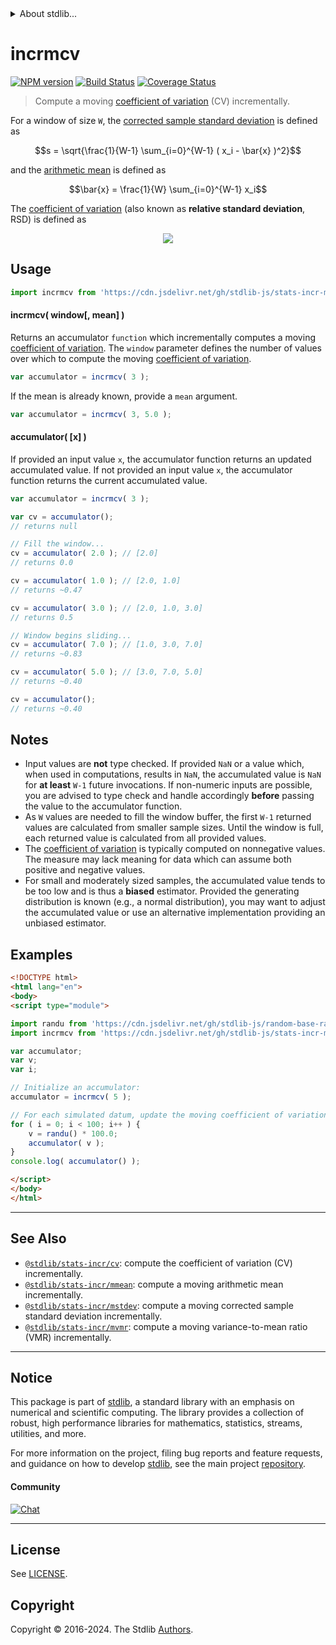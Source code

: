 <!--

@license Apache-2.0

Copyright (c) 2018 The Stdlib Authors.

Licensed under the Apache License, Version 2.0 (the "License");
you may not use this file except in compliance with the License.
You may obtain a copy of the License at

   http://www.apache.org/licenses/LICENSE-2.0

Unless required by applicable law or agreed to in writing, software
distributed under the License is distributed on an "AS IS" BASIS,
WITHOUT WARRANTIES OR CONDITIONS OF ANY KIND, either express or implied.
See the License for the specific language governing permissions and
limitations under the License.

-->


<details>
  <summary>
    About stdlib...
  </summary>
  <p>We believe in a future in which the web is a preferred environment for numerical computation. To help realize this future, we've built stdlib. stdlib is a standard library, with an emphasis on numerical and scientific computation, written in JavaScript (and C) for execution in browsers and in Node.js.</p>
  <p>The library is fully decomposable, being architected in such a way that you can swap out and mix and match APIs and functionality to cater to your exact preferences and use cases.</p>
  <p>When you use stdlib, you can be absolutely certain that you are using the most thorough, rigorous, well-written, studied, documented, tested, measured, and high-quality code out there.</p>
  <p>To join us in bringing numerical computing to the web, get started by checking us out on <a href="https://github.com/stdlib-js/stdlib">GitHub</a>, and please consider <a href="https://opencollective.com/stdlib">financially supporting stdlib</a>. We greatly appreciate your continued support!</p>
</details>

# incrmcv

[![NPM version][npm-image]][npm-url] [![Build Status][test-image]][test-url] [![Coverage Status][coverage-image]][coverage-url] <!-- [![dependencies][dependencies-image]][dependencies-url] -->

> Compute a moving [coefficient of variation][coefficient-of-variation] (CV) incrementally.

<section class="intro">

For a window of size `W`, the [corrected sample standard deviation][standard-deviation] is defined as

<!-- <equation class="equation" label="eq:corrected_sample_standard_deviation" align="center" raw="s = \sqrt{\frac{1}{W-1} \sum_{i=0}^{W-1} ( x_i - \bar{x} )^2}" alt="Equation for the corrected sample standard deviation."> -->

```math
s = \sqrt{\frac{1}{W-1} \sum_{i=0}^{W-1} ( x_i - \bar{x} )^2}
```

<!-- <div class="equation" align="center" data-raw-text="s = \sqrt{\frac{1}{W-1} \sum_{i=0}^{W-1} ( x_i - \bar{x} )^2}" data-equation="eq:corrected_sample_standard_deviation">
    <img src="https://cdn.jsdelivr.net/gh/stdlib-js/stdlib@eed6b690d7c37249b04544b3f5fd36ad8eb3187f/lib/node_modules/@stdlib/stats/incr/mcv/docs/img/equation_corrected_sample_standard_deviation.svg" alt="Equation for the corrected sample standard deviation.">
    <br>
</div> -->

<!-- </equation> -->

and the [arithmetic mean][arithmetic-mean] is defined as

<!-- <equation class="equation" label="eq:arithmetic_mean" align="center" raw="\bar{x} = \frac{1}{W} \sum_{i=0}^{W-1} x_i" alt="Equation for the arithmetic mean."> -->

```math
\bar{x} = \frac{1}{W} \sum_{i=0}^{W-1} x_i
```

<!-- <div class="equation" align="center" data-raw-text="\bar{x} = \frac{1}{W} \sum_{i=0}^{W-1} x_i" data-equation="eq:arithmetic_mean">
    <img src="https://cdn.jsdelivr.net/gh/stdlib-js/stdlib@4cf17e4e25cc2244d5154bd5d251f4bd023748da/lib/node_modules/@stdlib/stats/incr/mcv/docs/img/equation_arithmetic_mean.svg" alt="Equation for the arithmetic mean.">
    <br>
</div> -->

<!-- </equation> -->

The [coefficient of variation][coefficient-of-variation] (also known as **relative standard deviation**, RSD) is defined as

<!-- <equation class="equation" label="eq:coefficient_of_variation" align="center" raw="c_v = \frac{s}{\bar{x}}" alt="Equation for the coefficient of variation (CV)."> -->

<div class="equation" align="center" data-raw-text="c_v = \frac{s}{\bar{x}}" data-equation="eq:coefficient_of_variation">
    <img src="https://cdn.jsdelivr.net/gh/stdlib-js/stdlib@eed6b690d7c37249b04544b3f5fd36ad8eb3187f/lib/node_modules/@stdlib/stats/incr/mcv/docs/img/equation_coefficient_of_variation.svg"Equation for the coefficient of variation (CV).">
    <br>
</div>

<!-- </equation> -->

</section>

<!-- /.intro -->



<section class="usage">

## Usage

```javascript
import incrmcv from 'https://cdn.jsdelivr.net/gh/stdlib-js/stats-incr-mcv@esm/index.mjs';
```

#### incrmcv( window\[, mean] )

Returns an accumulator `function` which incrementally computes a moving [coefficient of variation][coefficient-of-variation]. The `window` parameter defines the number of values over which to compute the moving [coefficient of variation][coefficient-of-variation].

```javascript
var accumulator = incrmcv( 3 );
```

If the mean is already known, provide a `mean` argument.

```javascript
var accumulator = incrmcv( 3, 5.0 );
```

#### accumulator( \[x] )

If provided an input value `x`, the accumulator function returns an updated accumulated value. If not provided an input value `x`, the accumulator function returns the current accumulated value.

```javascript
var accumulator = incrmcv( 3 );

var cv = accumulator();
// returns null

// Fill the window...
cv = accumulator( 2.0 ); // [2.0]
// returns 0.0

cv = accumulator( 1.0 ); // [2.0, 1.0]
// returns ~0.47

cv = accumulator( 3.0 ); // [2.0, 1.0, 3.0]
// returns 0.5

// Window begins sliding...
cv = accumulator( 7.0 ); // [1.0, 3.0, 7.0]
// returns ~0.83

cv = accumulator( 5.0 ); // [3.0, 7.0, 5.0]
// returns ~0.40

cv = accumulator();
// returns ~0.40
```

</section>

<!-- /.usage -->

<section class="notes">

## Notes

-   Input values are **not** type checked. If provided `NaN` or a value which, when used in computations, results in `NaN`, the accumulated value is `NaN` for **at least** `W-1` future invocations. If non-numeric inputs are possible, you are advised to type check and handle accordingly **before** passing the value to the accumulator function.
-   As `W` values are needed to fill the window buffer, the first `W-1` returned values are calculated from smaller sample sizes. Until the window is full, each returned value is calculated from all provided values.
-   The [coefficient of variation][coefficient-of-variation] is typically computed on nonnegative values. The measure may lack meaning for data which can assume both positive and negative values.
-   For small and moderately sized samples, the accumulated value tends to be too low and is thus a **biased** estimator. Provided the generating distribution is known (e.g., a normal distribution), you may want to adjust the accumulated value or use an alternative implementation providing an unbiased estimator.

</section>

<!-- /.notes -->

<section class="examples">

## Examples

<!-- eslint no-undef: "error" -->

```html
<!DOCTYPE html>
<html lang="en">
<body>
<script type="module">

import randu from 'https://cdn.jsdelivr.net/gh/stdlib-js/random-base-randu@esm/index.mjs';
import incrmcv from 'https://cdn.jsdelivr.net/gh/stdlib-js/stats-incr-mcv@esm/index.mjs';

var accumulator;
var v;
var i;

// Initialize an accumulator:
accumulator = incrmcv( 5 );

// For each simulated datum, update the moving coefficient of variation...
for ( i = 0; i < 100; i++ ) {
    v = randu() * 100.0;
    accumulator( v );
}
console.log( accumulator() );

</script>
</body>
</html>
```

</section>

<!-- /.examples -->

<!-- Section for related `stdlib` packages. Do not manually edit this section, as it is automatically populated. -->

<section class="related">

* * *

## See Also

-   <span class="package-name">[`@stdlib/stats-incr/cv`][@stdlib/stats/incr/cv]</span><span class="delimiter">: </span><span class="description">compute the coefficient of variation (CV) incrementally.</span>
-   <span class="package-name">[`@stdlib/stats-incr/mmean`][@stdlib/stats/incr/mmean]</span><span class="delimiter">: </span><span class="description">compute a moving arithmetic mean incrementally.</span>
-   <span class="package-name">[`@stdlib/stats-incr/mstdev`][@stdlib/stats/incr/mstdev]</span><span class="delimiter">: </span><span class="description">compute a moving corrected sample standard deviation incrementally.</span>
-   <span class="package-name">[`@stdlib/stats-incr/mvmr`][@stdlib/stats/incr/mvmr]</span><span class="delimiter">: </span><span class="description">compute a moving variance-to-mean ratio (VMR) incrementally.</span>

</section>

<!-- /.related -->

<!-- Section for all links. Make sure to keep an empty line after the `section` element and another before the `/section` close. -->


<section class="main-repo" >

* * *

## Notice

This package is part of [stdlib][stdlib], a standard library with an emphasis on numerical and scientific computing. The library provides a collection of robust, high performance libraries for mathematics, statistics, streams, utilities, and more.

For more information on the project, filing bug reports and feature requests, and guidance on how to develop [stdlib][stdlib], see the main project [repository][stdlib].

#### Community

[![Chat][chat-image]][chat-url]

---

## License

See [LICENSE][stdlib-license].


## Copyright

Copyright &copy; 2016-2024. The Stdlib [Authors][stdlib-authors].

</section>

<!-- /.stdlib -->

<!-- Section for all links. Make sure to keep an empty line after the `section` element and another before the `/section` close. -->

<section class="links">

[npm-image]: http://img.shields.io/npm/v/@stdlib/stats-incr-mcv.svg
[npm-url]: https://npmjs.org/package/@stdlib/stats-incr-mcv

[test-image]: https://github.com/stdlib-js/stats-incr-mcv/actions/workflows/test.yml/badge.svg?branch=main
[test-url]: https://github.com/stdlib-js/stats-incr-mcv/actions/workflows/test.yml?query=branch:main

[coverage-image]: https://img.shields.io/codecov/c/github/stdlib-js/stats-incr-mcv/main.svg
[coverage-url]: https://codecov.io/github/stdlib-js/stats-incr-mcv?branch=main

<!--

[dependencies-image]: https://img.shields.io/david/stdlib-js/stats-incr-mcv.svg
[dependencies-url]: https://david-dm.org/stdlib-js/stats-incr-mcv/main

-->

[chat-image]: https://img.shields.io/gitter/room/stdlib-js/stdlib.svg
[chat-url]: https://app.gitter.im/#/room/#stdlib-js_stdlib:gitter.im

[stdlib]: https://github.com/stdlib-js/stdlib

[stdlib-authors]: https://github.com/stdlib-js/stdlib/graphs/contributors

[umd]: https://github.com/umdjs/umd
[es-module]: https://developer.mozilla.org/en-US/docs/Web/JavaScript/Guide/Modules

[deno-url]: https://github.com/stdlib-js/stats-incr-mcv/tree/deno
[umd-url]: https://github.com/stdlib-js/stats-incr-mcv/tree/umd
[esm-url]: https://github.com/stdlib-js/stats-incr-mcv/tree/esm
[branches-url]: https://github.com/stdlib-js/stats-incr-mcv/blob/main/branches.md

[stdlib-license]: https://raw.githubusercontent.com/stdlib-js/stats-incr-mcv/main/LICENSE

[coefficient-of-variation]: https://en.wikipedia.org/wiki/Coefficient_of_variation

[arithmetic-mean]: https://en.wikipedia.org/wiki/Arithmetic_mean

[standard-deviation]: https://en.wikipedia.org/wiki/Standard_deviation

<!-- <related-links> -->

[@stdlib/stats/incr/cv]: https://github.com/stdlib-js/stats-incr-cv/tree/esm

[@stdlib/stats/incr/mmean]: https://github.com/stdlib-js/stats-incr-mmean/tree/esm

[@stdlib/stats/incr/mstdev]: https://github.com/stdlib-js/stats-incr-mstdev/tree/esm

[@stdlib/stats/incr/mvmr]: https://github.com/stdlib-js/stats-incr-mvmr/tree/esm

<!-- </related-links> -->

</section>

<!-- /.links -->
